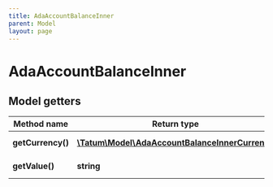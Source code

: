 ```yaml
---
title: AdaAccountBalanceInner
parent: Model
layout: page
---
```


# AdaAccountBalanceInner

## Model getters

Method name | Return type | Description | Notes
------------ | ------------- | ------------- | -------------
**getCurrency()** | [**\Tatum\Model\AdaAccountBalanceInnerCurrency**](../AdaAccountBalanceInnerCurrency) |  | ex.: `null` [optional]
**getValue()** | **string** | Quantity of the asset. | ex.: `null` [optional]

